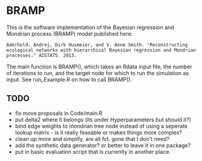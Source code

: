 # BRAMP

This is the software implementation of the Bayesian regression and Mondrian process (BRAMP) model published here:

`Aderhold, Andrej, Dirk Husmeier, and V. Anne Smith. "Reconstructing ecological networks with hierarchical Bayesian regression and Mondrian processes." AISTATS. 2013.`

The main function is BRAMP(), which takes an Rdata input file, the number of iterations to run, and the target node for which to run the simulation as input. See run_Example.R on how to call BRAMP().



## TODO

- fix move proposals in Code/main.R
- put delta2 where it belongs (its under Hyperparameters but should it?)
- bind edge weights to mondrian tree node instead of using a seperate lookup matrix - is it really feasable or makes things more complex?
- clean up more and simplify, are all fct. gone that I don't need?
- add the synthetic data generator? or better to leave it in one package? 
- put in basic evaluation script that is currently in another place.

